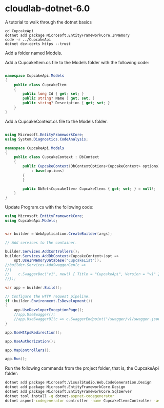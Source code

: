 # cloudlab-dotnet-6.0
A tutorial to walk through the dotnet basics

```dotnet new webapi -o CupcakeApi
cd CupcakeApi
dotnet add package Microsoft.EntityFrameworkCore.InMemory
code -r ../CupcakeApi
dotnet dev-certs https --trust
```

Add a folder named Models.

Add a CupcakeItem.cs file to the Models folder with the following code:

```csharp

namespace CupcakeApi.Models
{
    public class CupcakeItem
    {
        public long Id { get; set; }
        public string? Name { get; set; }
        public string? Description { get; set; }
    }
}

```
Add a CupcakeContext.cs file to the Models folder.

```csharp

using Microsoft.EntityFrameworkCore;
using System.Diagnostics.CodeAnalysis;

namespace CupcakeApi.Models
{
    public class CupcakeContext : DbContext
    {
        public CupcakeContext(DbContextOptions<CupcakeContext> options)
            : base(options)
        {
        }

        public DbSet<CupcakeItem> CupcakeItems { get; set; } = null!;
    }
}

```


Update Program.cs with the following code:

```csharp
using Microsoft.EntityFrameworkCore;
using CupcakeApi.Models;


var builder = WebApplication.CreateBuilder(args);

// Add services to the container.

builder.Services.AddControllers();
builder.Services.AddDbContext<CupcakeContext>(opt =>
    opt.UseInMemoryDatabase("CupcakeList"));
//builder.Services.AddSwaggerGen(c =>
//{
//    c.SwaggerDoc("v1", new() { Title = "CupcakeApi", Version = "v1" });
//});

var app = builder.Build();

// Configure the HTTP request pipeline.
if (builder.Environment.IsDevelopment())
{
    app.UseDeveloperExceptionPage();
    //app.UseSwagger();
    //app.UseSwaggerUI(c => c.SwaggerEndpoint("/swagger/v1/swagger.json", "CupcakeApi v1"));
}

app.UseHttpsRedirection();

app.UseAuthorization();

app.MapControllers();

app.Run();
```

Run the following commands from the project folder, that is, the CupcakeApi folder:

```cmd
dotnet add package Microsoft.VisualStudio.Web.CodeGeneration.Design
dotnet add package Microsoft.EntityFrameworkCore.Design
dotnet add package Microsoft.EntityFrameworkCore.SqlServer
dotnet tool install -g dotnet-aspnet-codegenerator
dotnet aspnet-codegenerator controller -name CupcakeItemsController -async -api -m CupcakeItem -dc CupcakeContext -outDir Controllers
```

